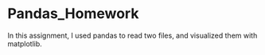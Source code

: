 # Pandas_Homework
In this assignment, I used pandas to read two files, and visualized them with matplotlib.
